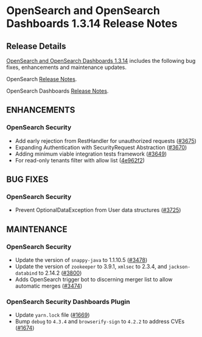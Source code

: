 # OpenSearch and OpenSearch Dashboards 1.3.14 Release Notes

## Release Details

[OpenSearch and OpenSearch Dashboards 1.3.14](https://opensearch.org/versions/opensearch-1-3-14.html) includes the following bug fixes, enhancements and maintenance updates.

OpenSearch [Release Notes](https://github.com/opensearch-project/OpenSearch/blob/main/release-notes/opensearch.release-notes-1.3.14.md).

OpenSearch Dashboards [Release Notes](https://github.com/opensearch-project/OpenSearch-Dashboards/blob/main/release-notes/opensearch-dashboards.release-notes-1.3.14.md).

<h2>ENHANCEMENTS</h2>

<h3>OpenSearch Security</h3>

<ul>
<li>Add early rejection from RestHandler for unauthorized requests (<a href="https://github.com/opensearch-project/security/pull/3675">#3675</a>)</li>
<li>Expanding Authentication with SecurityRequest Abstraction (<a href="https://github.com/opensearch-project/security/pull/3670">#3670</a>)</li>
<li>Adding minimum viable integration tests framework (<a href="https://github.com/opensearch-project/security/pull/3649">#3649</a>)</li>
<li>For read-only tenants filter with allow list (<a href="https://github.com/opensearch-project/security/commit/4e962f22a39b22ee4dd7619bfee72544aaae61b0">4e962f2</a>)</li>
</ul>

<h2>BUG FIXES</h2>

<h3>OpenSearch Security</h3>

<ul>
<li>Prevent OptionalDataException from User data structures (<a href="https://github.com/opensearch-project/security/pull/3725">#3725</a>)</li>
</ul>

<h2>MAINTENANCE</h2>

<h3>OpenSearch Security</h3>

<ul>
<li>Update the version of <code>snappy-java</code> to 1.1.10.5 (<a href="https://github.com/opensearch-project/security/pull/3478">#3478</a>)</li>
<li>Update the version of <code>zookeeper</code> to 3.9.1, <code>xmlsec</code> to 2.3.4, and <code>jackson-databind</code> to 2.14.2 (<a href="https://github.com/opensearch-project/security/pull/3800">#3800</a>)</li>
<li>Adds OpenSearch trigger bot to discerning merger list to allow automatic merges (<a href="https://github.com/opensearch-project/security/pull/3474">#3474</a>)</li>
</ul>

<h3>OpenSearch Security Dashboards Plugin</h3>

<ul>
<li>Update <code>yarn.lock</code> file (<a href="https://github.com/opensearch-project/security-dashboards-plugin/pull/1669">#1669</a>)</li>
<li>Bump  <code>debug</code> to <code>4.3.4</code> and <code>browserify-sign</code> to <code>4.2.2</code> to address CVEs (<a href="https://github.com/opensearch-project/security-dashboards-plugin/pull/1674">#1674</a>)</li>
</ul>
